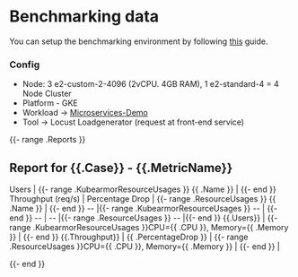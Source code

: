 # Benchmarking data
You can setup the benchmarking environment by following [this](https://github.com/kubearmor/KubeArmor/wiki/Kubearmor-Performance-Benchmarking-Guide) guide.
### Config 
- Node: 3 e2-custom-2-4096 (2vCPU. 4GB RAM), 1 e2-standard-4  = 4 Node Cluster
- Platform - GKE
- Workload -> [Microservices-Demo](https://github.com/GoogleCloudPlatform/microservices-demo)
- Tool -> Locust Loadgenerator (request at front-end service)

{{- range .Reports }}

## Report for {{.Case}} - {{.MetricName}}

Users | {{- range .KubearmorResourceUsages }} {{ .Name }} | {{- end }} Throughput (req/s) | Percentage Drop | {{- range .ResourceUsages }} {{ .Name }} | {{- end }}
--  |{{- range .KubearmorResourceUsages }}  --  | {{- end }}  --  |  --  |{{- range .ResourceUsages }}  --  |{{- end }}
 {{.Users}} | {{- range .KubearmorResourceUsages }}CPU={{ .CPU }}, Memory={{ .Memory }} | {{- end }} {{.Throughput}} | {{ .PercentageDrop }} | {{- range .ResourceUsages }}CPU={{ .CPU }}, Memory={{ .Memory }} | {{- end }} |

{{- end }}